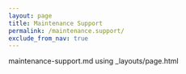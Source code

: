 ```yaml
---
layout: page
title: Maintenance Support
permalink: /maintenance.support/
exclude_from_nav: true
---
```


maintenance-support.md using _layouts/page.html
